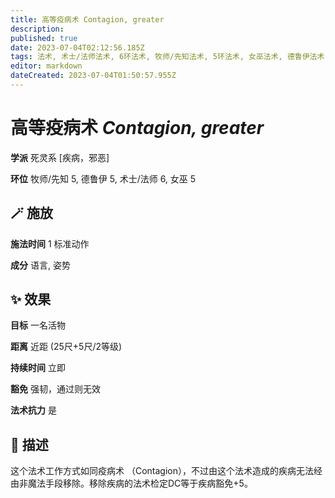 ```yaml
---
title: 高等疫病术 Contagion, greater
description: 
published: true
date: 2023-07-04T02:12:56.185Z
tags: 法术, 术士/法师法术, 6环法术, 牧师/先知法术, 5环法术, 女巫法术, 德鲁伊法术, 死灵系, 疾病，邪恶
editor: markdown
dateCreated: 2023-07-04T01:50:57.955Z
---
```


# **高等疫病术** *Contagion, greater*

**学派** 死灵系 \[疾病，邪恶\] 

**环位** 牧师/先知 5, 德鲁伊 5, 术士/法师 6, 女巫 5

## 🪄 施放

**施法时间** 1 标准动作

**成分** 语言, 姿势

## ✨ 效果 

**目标** 一名活物 

**距离** 近距 (25尺+5尺/2等级)  

**持续时间** 立即 

**豁免** 强韧，通过则无效

**法术抗力** 是

## 📖 描述

这个法术工作方式如同疫病术 （Contagion），不过由这个法术造成的疾病无法经由非魔法手段移除。移除疾病的法术检定DC等于疾病豁免+5。
    